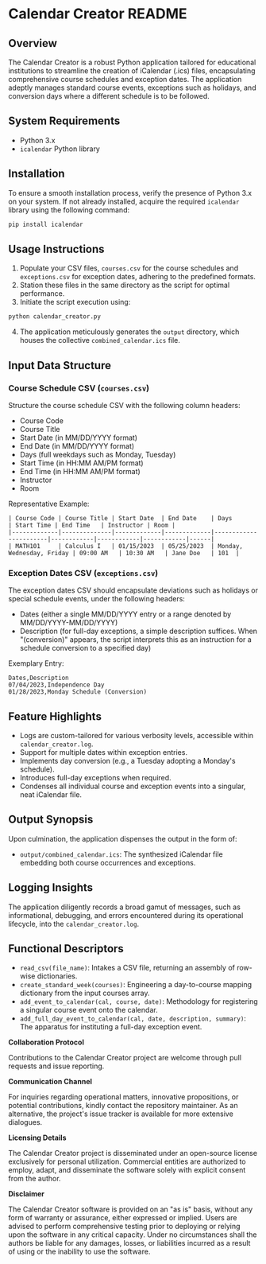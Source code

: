# Calendar Creator README

## Overview
The Calendar Creator is a robust Python application tailored for educational institutions to streamline the creation of iCalendar (.ics) files, encapsulating comprehensive course schedules and exception dates. The application adeptly manages standard course events, exceptions such as holidays, and conversion days where a different schedule is to be followed.

## System Requirements
- Python 3.x
- `icalendar` Python library

## Installation
To ensure a smooth installation process, verify the presence of Python 3.x on your system. If not already installed, acquire the required `icalendar` library using the following command:

```bash
pip install icalendar
```

## Usage Instructions
1. Populate your CSV files, `courses.csv` for the course schedules and `exceptions.csv` for exception dates, adhering to the predefined formats.
2. Station these files in the same directory as the script for optimal performance.
3. Initiate the script execution using:

```bash
python calendar_creator.py
```

4. The application meticulously generates the `output` directory, which houses the collective `combined_calendar.ics` file.

## Input Data Structure

### Course Schedule CSV (`courses.csv`)
Structure the course schedule CSV with the following column headers:

- Course Code
- Course Title
- Start Date (in MM/DD/YYYY format)
- End Date (in MM/DD/YYYY format)
- Days (full weekdays such as Monday, Tuesday)
- Start Time (in HH:MM AM/PM format)
- End Time (in HH:MM AM/PM format)
- Instructor
- Room

Representative Example:
```
| Course Code | Course Title | Start Date  | End Date    | Days                  | Start Time | End Time   | Instructor | Room |
|-------------|--------------|-------------|-------------|-----------------------|------------|------------|------------|------|
| MATH101     | Calculus I   | 01/15/2023  | 05/25/2023  | Monday, Wednesday, Friday | 09:00 AM   | 10:30 AM   | Jane Doe   | 101  |
```

### Exception Dates CSV (`exceptions.csv`)
The exception dates CSV should encapsulate deviations such as holidays or special schedule events, under the following headers:

- Dates (either a single MM/DD/YYYY entry or a range denoted by MM/DD/YYYY-MM/DD/YYYY)
- Description (for full-day exceptions, a simple description suffices. When "(conversion)" appears, the script interprets this as an instruction for a schedule conversion to a specified day)

Exemplary Entry:
```
Dates,Description
07/04/2023,Independence Day
01/28/2023,Monday Schedule (Conversion)
```

## Feature Highlights
- Logs are custom-tailored for various verbosity levels, accessible within `calendar_creator.log`.
- Support for multiple dates within exception entries.
- Implements day conversion (e.g., a Tuesday adopting a Monday's schedule).
- Introduces full-day exceptions when required.
- Condenses all individual course and exception events into a singular, neat iCalendar file.

## Output Synopsis
Upon culmination, the application dispenses the output in the form of:
- `output/combined_calendar.ics`: The synthesized iCalendar file embedding both course occurrences and exceptions.

## Logging Insights
The application diligently records a broad gamut of messages, such as informational, debugging, and errors encountered during its operational lifecycle, into the `calendar_creator.log`.

## Functional Descriptors
- `read_csv(file_name)`: Intakes a CSV file, returning an assembly of row-wise dictionaries.
- `create_standard_week(courses)`: Engineering a day-to-course mapping dictionary from the input courses array.
- `add_event_to_calendar(cal, course, date)`: Methodology for registering a singular course event onto the calendar.
- `add_full_day_event_to_calendar(cal, date, description, summary)`: The apparatus for instituting a full-day exception event.

**Collaboration Protocol**

Contributions to the Calendar Creator project are welcome through pull requests and issue reporting.

**Communication Channel**

For inquiries regarding operational matters, innovative propositions, or potential contributions, kindly contact the repository maintainer. As an alternative, the project's issue tracker is available for more extensive dialogues.

**Licensing Details**

The Calendar Creator project is disseminated under an open-source license exclusively for personal utilization. Commercial entities are authorized to employ, adapt, and disseminate the software solely with explicit consent from the author.

**Disclaimer**

The Calendar Creator software is provided on an "as is" basis, without any form of warranty or assurance, either expressed or implied. Users are advised to perform comprehensive testing prior to deploying or relying upon the software in any critical capacity. Under no circumstances shall the authors be liable for any damages, losses, or liabilities incurred as a result of using or the inability to use the software.